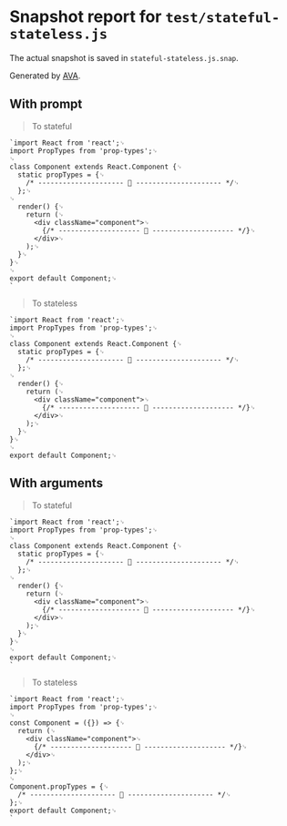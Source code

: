 # Snapshot report for `test/stateful-stateless.js`

The actual snapshot is saved in `stateful-stateless.js.snap`.

Generated by [AVA](https://ava.li).

## With prompt

> To stateful

    `import React from 'react';␊
    import PropTypes from 'prop-types';␊
    ␊
    class Component extends React.Component {␊
      static propTypes = {␊
        /* --------------------- 📝 --------------------- */␊
      };␊
    ␊
      render() {␊
        return (␊
          <div className="component">␊
            {/* -------------------- 📝 -------------------- */}␊
          </div>␊
        );␊
      }␊
    }␊
    ␊
    export default Component;␊
    `

> To stateless

    `import React from 'react';␊
    import PropTypes from 'prop-types';␊
    ␊
    class Component extends React.Component {␊
      static propTypes = {␊
        /* --------------------- 📝 --------------------- */␊
      };␊
    ␊
      render() {␊
        return (␊
          <div className="component">␊
            {/* -------------------- 📝 -------------------- */}␊
          </div>␊
        );␊
      }␊
    }␊
    ␊
    export default Component;␊
    

## With arguments

> To stateful

    `import React from 'react';␊
    import PropTypes from 'prop-types';␊
    ␊
    class Component extends React.Component {␊
      static propTypes = {␊
        /* --------------------- 📝 --------------------- */␊
      };␊
    ␊
      render() {␊
        return (␊
          <div className="component">␊
            {/* -------------------- 📝 -------------------- */}␊
          </div>␊
        );␊
      }␊
    }␊
    ␊
    export default Component;␊
    `

> To stateless

    `import React from 'react';␊
    import PropTypes from 'prop-types';␊
    ␊
    const Component = ({}) => {␊
      return (␊
        <div className="component">␊
          {/* -------------------- 📝 -------------------- */}␊
        </div>␊
      );␊
    };␊
    ␊
    Component.propTypes = {␊
      /* --------------------- 📝 --------------------- */␊
    };␊
    export default Component;␊
    `
